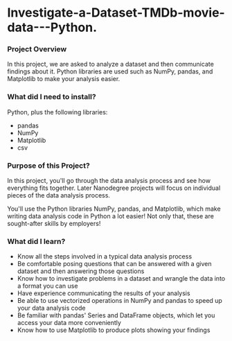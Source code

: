 # Investigate-a-Dataset-TMDb-movie-data---Python.
### Project Overview
In this project, we are asked to analyze a dataset and then communicate findings about it. Python libraries are used such as NumPy, pandas, and Matplotlib to make your analysis easier.

### What did I need to install?
Python, plus the following libraries:

* pandas
* NumPy
* Matplotlib
* csv

### Purpose of this Project?
In this project, you'll go through the data analysis process and see how everything fits together. Later Nanodegree projects will focus on individual pieces of the data analysis process.

You'll use the Python libraries NumPy, pandas, and Matplotlib, which make writing data analysis code in Python a lot easier! Not only that, these are sought-after skills by employers!

### What did I learn?

- Know all the steps involved in a typical data analysis process
- Be comfortable posing questions that can be answered with a given dataset and then answering those questions
- Know how to investigate problems in a dataset and wrangle the data into a format you can use
- Have experience communicating the results of your analysis
- Be able to use vectorized operations in NumPy and pandas to speed up your data analysis code
- Be familiar with pandas' Series and DataFrame objects, which let you access your data more conveniently
- Know how to use Matplotlib to produce plots showing your findings

